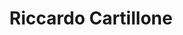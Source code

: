 ---
title: "Riccardo Cartillone"
url: /berlin/riccardo-cartillone-oranienburger-strasse/
shop: Kleidung
---